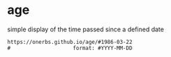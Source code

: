 # age

simple display of the time passed since a defined date

```
https://onerbs.github.io/age/#1986-03-22
#                    format: #YYYY-MM-DD
```
